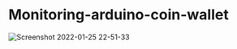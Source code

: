 # Monitoring-arduino-coin-wallet
![Screenshot 2022-01-25 22-51-33](https://user-images.githubusercontent.com/3407229/151057884-a53ccf1c-a5f4-4de8-aa5b-b0c0fb1b1c1b.png)
